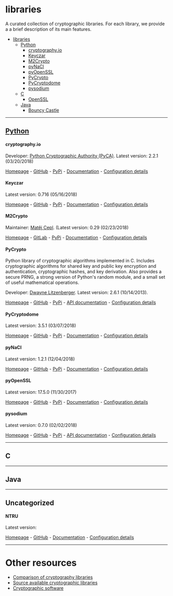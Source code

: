 # libraries

A curated collection of cryptographic libraries. For each library, we provide a
a brief description of its main features.

- [libraries](#libraries)
    - [Python](#python)
        - [cryptography.io](#cryptographyio)
        - [Keyczar](#keyczar)
        - [M2Crypto](#m2crypto)
        - [pyNaCl](#pynacl)
        - [pyOpenSSL](#pyopenssl)
        - [PyCrypto](#pycrypto)
        - [PyCryptodome](#pycryptodome)
        - [pysodium](#pysodium)
    - [C](#c)
        - [OpenSSL](#openssl)
    - [Java](#java)
        - [Bouncy Castle](#bouncycastle)

------

## [Python](Python/)

#### cryptography.io

Developer: [Python Cryptographic Authority (PyCA)](https://github.com/orgs/pyca/people).
Latest version: 2.2.1 (03/20/2018)

[Homepage](https://cryptography.io/en/latest/) -
[GitHub](https://github.com/pyca/cryptography) -
[PyPi](https://pypi.python.org/pypi/cryptography/) -
[Documentation](https://cryptography.io/en/latest/) -
[Configuration details](Python/cryptographyio.config)

#### Keyczar

Latest version: 0.716 (05/16/2018)

[Homepage](http://www.keyczar.org/) -
[GitHub](https://github.com/google/keyczar) -
[PyPi](https://pypi.python.org/pypi/python-keyczar) -
[Documentation](https://github.com/google/keyczar/wiki) -
[Configuration details](Python/Keyczar.config)

#### M2Crypto

Maintainer: [Matěj Cepl](https://matej.ceplovi.cz/).
(Latest version: 0.29 (02/23/2018)

[Homepage](https://gitlab.com/m2crypto/m2crypto) -
[GitLab](https://gitlab.com/m2crypto/m2crypto) -
[PyPi](https://pypi.python.org/pypi/M2Crypto) -
[Documentation](https://m2crypto.readthedocs.io/en/latest/) -
[Configuration details](Python/M2Crypto.config)

#### PyCrypto 

Python library of cryptographic algorithms implemented in C.
Includes cryptographic algorithms for shared key
and public key encryption and authentication, cryptographic hashes, and key
derivation. Also provides a secure PRNG, a strong version of Python's random
module, and a small set of useful mathematical operations.

Developer: [Dwayne Litzenberger](https://www.dlitz.net/).
Latest version: 2.6.1 (10/14/2013).

[Homepage](https://www.dlitz.net/software/pycrypto/) -
[GitHub](https://github.com/dlitz/pycrypto) -
[PyPi](https://pypi.python.org/pypi/pycrypto/2.6.1) -
[API documentation](https://www.dlitz.net/software/pycrypto/api/current/) -
[Configuration details](Python/PyCrypto.config)

#### PyCryptodome

Latest version: 3.5.1 (03/07/2018)

[Homepage](https://www.pycryptodome.org/en/latest/) -
[GitHub](https://github.com/Legrandin/pycryptodome) -
[PyPi](https://pypi.python.org/pypi/pycryptodomex) -
[Documentation](https://pycryptodome.readthedocs.io/en/latest/) -
[Configuration details](Python/PyCryptodome.config)

#### pyNaCl


Latest version: 1.2.1 (12/04/2018)

[Homepage](https://pynacl.readthedocs.io/en/stable/) -
[GitHub](https://github.com/pyca/pynacl) -
[PyPi](https://pypi.python.org/pypi/PyNaCl/) -
[Documentation](https://pynacl.readthedocs.io/en/stable/) -
[Configuration details](Python/pyNaCl.config)


#### pyOpenSSL

Latest version: 17.5.0 (11/30/2017)

[Homepage](https://pyopenssl.org/en/stable/) -
[GitHub](https://github.com/pyca/pyopenssl) -
[PyPi](https://pypi.python.org/pypi/pyOpenSSL) -
[Documentation](https://pyopenssl.org/en/stable/) -
[Configuration details](Python/pyOpenSSL.config)


#### pysodium

Latest version: 0.7.0 (02/02/2018)

[Homepage](https://github.com/stef/pysodium) -
[GitHub](https://github.com/stef/pysodium) -
[PyPi](https://pypi.python.org/pypi/pysodium) -
[API documentation]() -
[Configuration details](Python/pysodium.config)

------

## C

------

## Java

------

## Uncategorized

#### NTRU

Latest version: 

[Homepage](https://www.onboardsecurity.com/products/ntru-crypto) -
[GitHub](https://github.com/NTRUOpenSourceProject/ntru-crypto) -
[Documentation]() -
[Configuration details]()

------

# Other resources

- [Comparison of cryptography libraries](https://en.wikipedia.org/wiki/Comparison_of_cryptography_libraries)
- [Source available cryptographic libraries](https://adam.shostack.org/crypto/index.html)
- [Cryptographic software](https://en.wikipedia.org/wiki/Category:Cryptographic_software)
